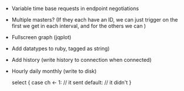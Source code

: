 - Variable time base requests in endpoint negotiations
- Multiple masters? (If they each have an ID, we can just trigger on the first we get in each interval, and for the others we can )
- Fullscreen graph (jqplot)
- Add datatypes to ruby, tagged as string)
- Add history (write history to connection when connected)
- Hourly daily monthly (write to disk)



  select {
    case ch <- 1: // it sent
    default: // it didn't
  }
